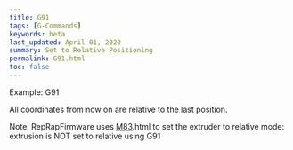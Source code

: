 ```yaml
---
title: G91
tags: [G-Commands] 
keywords: beta 
last_updated: April 01, 2020 
summary: Set to Relative Positioning 
permalink: G91.html
toc: false 
---
```



Example: G91

All coordinates from now on are relative to the last position.

Note: RepRapFirmware uses [M83](M83).html to set the extruder to relative mode: extrusion is NOT set to relative using G91

